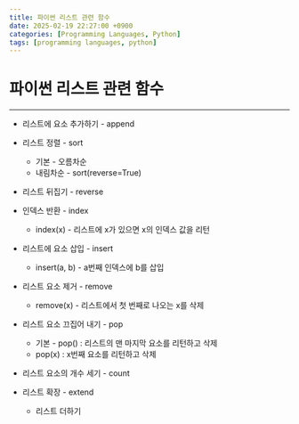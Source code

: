 ```yaml
---
title: 파이썬 리스트 관련 함수
date: 2025-02-19 22:27:00 +0900
categories: [Programming Languages, Python]
tags: [programming languages, python]
---
```


# 파이썬 리스트 관련 함수
---
- 리스트에 요소 추가하기 - append


- 리스트 정렬 - sort
    - 기본 - 오름차순
    - 내림차순 - sort(reverse=True)


- 리스트 뒤집기 - reverse


- 인덱스 반환 - index
    - index(x) - 리스트에 x가 있으면 x의 인덱스 값을 리턴


- 리스트에 요소 삽입 - insert
    - insert(a, b) - a번째 인덱스에 b를 삽입


- 리스트 요소 제거 - remove
    - remove(x) - 리스트에서 첫 번째로 나오는 x를 삭제


- 리스트 요소 끄집어 내기 - pop
    - 기본 - pop() : 리스트의 맨 마지막 요소를 리턴하고 삭제
    - pop(x) : x번째 요소를 리턴하고 삭제

- 리스트 요소의 개수 세기 - count

- 리스트 확장 - extend
    - 리스트 더하기